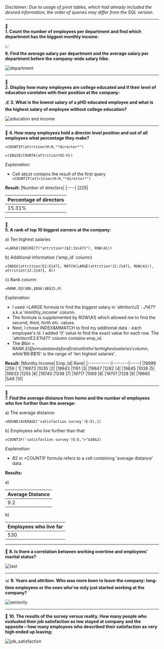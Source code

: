 *Disclaimer: Due to usage of pivot tables, which had already included the desired information, the order of queries may differ from the SQL version.*

___

:office:	
**1. Count the number of employees per department and find which department has the biggest
    monthly income:**
    
:chart_with_upwards_trend:	
**6. Find the average salary per department and the average salary per department before the company-wide salary hike.**
    
![department](https://i.imgur.com/oN5Aamg.png)
___
:school:	
**2. Display how many employees are college educated and if their level of education corelates with their position at the company:**

💰
**3. What is the lowest salary of a pHD educated employee and what is the highest salary of employee without college education?**

![education and income](https://i.imgur.com/ruh8pYt.png)
___
:briefcase:
**4. How many employees hold a director level position and out of all employees what percentage they make?**
```excel
=COUNTIF(attrition!H:H,"*director*")
```
```excel
=($B$20/COUNTA(attrition!H2:H))
```
*Explanation:*
- Cell ```$B$20``` contains the result of the first query ``` =COUNTIF(attrition!H:H,"*director*")```

**Result:**
|Number of directors|
|----|
|225|

|Percentage of directors|
|-----|
|15.31%|

___
:money_with_wings:	
**5. A rank of top 10 biggest earners at the company:**

a) Ten highest salaries
```excel
=LARGE(INDIRECT("attrition!J$2:J$1471"), ROW(A1))
```

b) Additional information ('emp_id' column)
```excel
=INDEX(attrition!E2:E1471, MATCH(LARGE(attrition!J2:J1471, ROW(A1)), attrition!J2:J1471, 0))
```

c) Rank column
```excel
=RANK.EQ($B6,$B$6:$B$15,0)
```


*Explanation:*
- I used =LARGE formula to find the biggest salary in 'attrition!J$2:J$1471' a.k.a 'monthly_income' column.
- The formula is supplemented by ROW(A1) which allowed me to find the second, third, forth etc. values.
- Next, I chose INDEX&MMATCH to find my additional data - each employee's id. I added '0' value to find the exact value for each row. The 'attrition!E2:E11471' column contains emp_id.
- The $B6 in =RANK.EQ formula stands for a first cell in the 'ten highest salaries' column, while '$B$6:$B$15' is the range of 'ten highest salaries'.



**Result:**
|Monthy Income| Emp_Id| Rank|
|------------|--------|-----|
|19999	|259   | 1|
|19973	|1035	|2|
|19943	|1191	|3|
|19847	|1282	|4|
|19845	|1038	|5|
|19833	|1255	|6|
|19740	|1338	|7|
|19717	|1069	|8|
|19701	|1128	|9|
|19665	|549	|10|

___
:pushpin:	
**7. Find the average distance from home and the number of employees who live further than the average:**

a) The average distance:
```excel
=ROUND(AVERAGE('satisfaction survey'!E:E),1)
```

b) Employees who live further than that:
```excel
=COUNTIF('satisfaction survey'!E:E,">"&$B$2)
```

*Explanation:*
- $B$2 in =COUNTIF formula refers to a cell containing 'average distance' data.

**Results:**

a)

|Average Distance|
|----|
|9.2|


b)

|Employees who live far|
|----|
|530|
___

:ring:
**8. Is there a correlation between working overtime and employees’ marital status?**

![last](https://i.imgur.com/WYJTxmC.png)
___

:bar_chart:
**9. Years and attrition. Who was more keen to leave the company: long-time employees or the ones who’ve only just started working at the company?**

![seniority](https://i.imgur.com/JfOppbw.png)


___
:page_facing_up:
**10. The results of the survey versus reality. How many people who evaluated their job satisfaction as low stayed at company and the opposite – how many employees who described their satisfaction as very high ended up leaving:**

![job_satisfaction](https://i.imgur.com/xlmWFb0.png)

